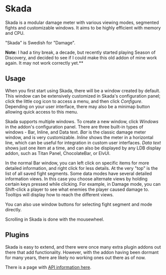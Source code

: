 # Skada

Skada is a modular damage meter with various viewing modes, segmented fights and
customizable windows. It aims to be highly efficient with memory and CPU.

"Skada" is Swedish for "Damage".

**Note:** I had a tiny break, a decade, but recently started playing Season of Discovery, and decided to see if I could make this old addon of mine work again. It may not work correctly yet.**

## Usage

When you first start using Skada, there will be a window created by default.
This window can be extensively customized in Skada's configuration panel; click
the little cog icon to access a menu, and then click _Configure_. Depending on
your user interface, there may also be a minimap button allowing quick access to
this menu.

Skada supports multiple windows. To create a new window, click _Windows_ in the
addon's configuration panel. There are three built-in types of windows - Bar,
Inline, and Data text. _Bar_ is the classic damage meter window, and is very
customizable. _Inline_ shows the meter in a horizontal line, which can be useful
for integration in custom user interfaces. _Data text_ shows just one item at a
time, and can also be displayed by any LDB display addon, such as Titan Panel,
ChocolateBar, or ElvUI.

In the normal Bar window, you can left click on specific items for more detailed
information, and right click for less details. At the very "top" is the list of
all saved fight segments. Some data modes have several detailed information views.
In this case you choose alternate views by holding certain keys pressed while
clicking. For example, in Damage mode, you can Shift-click a player to see what
enemies the player caused damage to. Tooltips will display how to reach the
different views.

You can also use window buttons for selecting fight segment and mode directly.

Scrolling in Skada is done with the mousewheel.

## Plugins

Skada is easy to extend, and there were once many extra plugin addons out there
that add functionality. However, with the addon having been dormant for many years, 
there are likely no working ones out there as of now.

There is a page with [API information here](https://www.wowace.com/projects/skada/pages/API).
